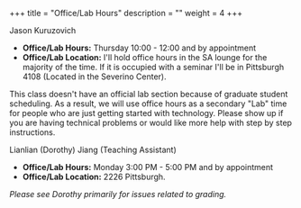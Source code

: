 +++
title = "Office/Lab Hours"
description = ""
weight = 4
+++

Jason Kuruzovich
* **Office/Lab Hours:**  Thursday 10:00 - 12:00 and by appointment <br>
* **Office/Lab Location:** I'll hold office hours in the SA lounge for the majority of the time. If it is occupied with a seminar I'll be in Pittsburgh 4108 (Located in the Severino Center).<br>

This class doesn't have an official lab section because of graduate student scheduling.  As a result, we will use office hours as a secondary "Lab" time for people who are just getting started with technology. Please show up if you are having technical problems or would like more help with step by step instructions.<br>

Lianlian (Dorothy) Jiang  (Teaching Assistant)
* **Office/Lab Hours:**  Monday 3:00 PM - 5:00 PM and by appointment <br>
* **Office/Lab Location:** 2226 Pittsburgh. <br>

*Please see Dorothy primarily for issues related to grading.*
